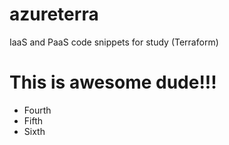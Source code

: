 # azureterra
IaaS and PaaS code snippets for study (Terraform)

# This is awesome dude!!!

- Fourth
- Fifth
- Sixth